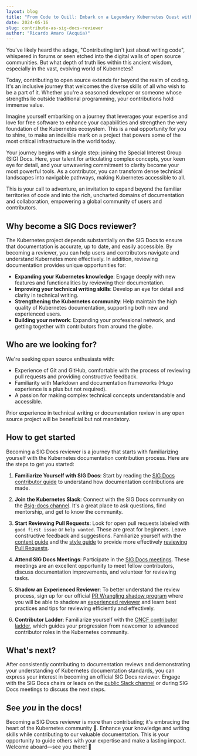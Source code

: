 ```yaml
---
layout: blog
title: "From Code to Quill: Embark on a Legendary Kubernetes Quest with SIG Docs"
date: 2024-05-16
slug: contribute-as-sig-docs-reviewer
author: "Ricardo Amaro (Acquia)"
---
```


You've likely heard the adage, "Contributing isn't just about writing code",
whispered in forums or seen etched into the digital walls of open source communities.
But what depth of truth lies within this ancient wisdom, especially in the vast,
evolving world of Kubernetes?

Today, contributing to open source extends far beyond the realm of coding.
It's an inclusive journey that welcomes the diverse skills of all who wish
to be a part of it. Whether you're a seasoned developer or someone whose strengths
lie outside traditional programming, your contributions hold immense value.

Imagine yourself embarking on a journey that leverages your expertise and love
for free software to enhance your capabilities and strengthen the very foundation
of the Kubernetes ecosystem. This is a real opportunity for you to shine, to make
an indelible mark on a project that powers some of the most critical infrastructure
in the world today.

Your journey begins with a single step: joining the Special Interest Group (SIG) Docs. 
Here, your talent for articulating complex concepts, your keen eye for detail,
and your unwavering commitment to clarity become your most powerful tools. As a contributor,
you can transform dense technical landscapes into navigable pathways, making Kubernetes
accessible to all.

This is your call to adventure, an invitation to expand beyond the familiar territories
of code and into the rich, uncharted domains of documentation and collaboration,
empowering a global community of users and contributors.

## Why become a SIG Docs reviewer?

The Kubernetes project depends substantially on the SIG Docs to ensure that documentation
is accurate, up to date, and easily accessible. By becoming a reviewer, you can help users
and contributors navigate and understand Kubernetes more effectively. In addition, reviewing
documentation provides unique opportunities for:

- **Expanding your Kubernetes knowledge**: Engage deeply with new features and functionalities
  by reviewing their documentation.
- **Improving your technical writing skills**: Develop an eye for detail and clarity in technical
  writing.
- **Strengthening the Kubernetes community**: Help maintain the high quality of Kubernetes
  documentation, supporting both new and experienced users.
- **Building your network**: Expanding your professional network, and getting together with
  contributors from around the globe.

## Who are we looking for?

We're seeking open source enthusiasts with:

- Experience of Git and GitHub, comfortable with the process of reviewing pull requests
  and providing constructive feedback.
- Familiarity with Markdown and documentation frameworks (Hugo experience is a plus but
  not required).
- A passion for making complex technical concepts understandable and accessible.

Prior experience in technical writing or documentation review in any open source project
will be beneficial but not mandatory.

## How to get started

Becoming a SIG Docs reviewer is a journey that starts with familiarizing yourself with the
Kubernetes documentation contribution process. Here are the steps to get you started:

1. **Familiarize Yourself with SIG Docs**: Start by reading the
   [SIG Docs contributor guide](https://kubernetes.io/docs/contribute/) to understand
   how documentation contributions are made.

1. **Join the Kubernetes Slack**: Connect with the SIG Docs community on the
   [#sig-docs channel](https://kubernetes.slack.com/messages/sig-docs). It's a great place
   to ask questions, find mentorship, and get to know the community.

1. **Start Reviewing Pull Requests**: Look for open pull requests labeled with
   `good first issue` or `help wanted`. These are great for beginners. Leave constructive
   feedback and suggestions. Familiarize yourself with the
   [content guide](https://kubernetes.io/docs/contribute/style/content-guide/) and the 
   [style guide](https://kubernetes.io/docs/contribute/style/style-guide/) to provide more effectively 
   [reviewing Pull Requests](https://kubernetes.io/docs/contribute/review/reviewing-prs/).

1. **Attend SIG Docs Meetings**: Participate in the 
   [SIG Docs meetings](https://github.com/kubernetes/community/tree/master/sig-docs). These
   meetings are an excellent opportunity to meet fellow contributors, discuss documentation
   improvements, and volunteer for reviewing tasks.

1. **Shadow an Experienced Reviewer**: To better understand the review process, sign up for our official
   [PR Wrangling shadow program](https://kubernetes.io/docs/contribute/participate/pr-wranglers/#pr-wrangler-shadow-program)
   where you will be able to shadow an [experienced reviewer](https://kubernetes.io/docs/contribute/participate/roles-and-responsibilities/) 
   and learn best practices and tips for reviewing efficiently and effectively.

1. **Contributor Ladder**: Familiarize yourself with the
   [CNCF contributor ladder](https://github.com/cncf/project-template/blob/main/CONTRIBUTOR_LADDER.md),
   which guides your progression from newcomer to advanced contributor roles in the Kubernetes community.

## What's next?

After consistently contributing to documentation reviews and demonstrating your understanding
of Kubernetes documentation standards, you can express your interest in becoming an official
SIG Docs reviewer. Engage with the SIG Docs chairs or leads on the
[public Slack channel](https://kubernetes.slack.com/channels/C1J0BPD2M)
or during SIG Docs meetings to discuss the next steps.

## See _you_ in the docs!

Becoming a SIG Docs reviewer is more than contributing; it's embracing the heart of the
Kubernetes community 🚀. Enhance your knowledge and writing skills while contributing
to our valuable documentation. This is your opportunity to guide others with your expertise
and make a lasting impact. Welcome aboard—see you there! 🌟
